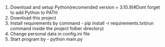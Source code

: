 1. Download and setup Python(recomended version = 3.10.9)#Dont forget to add Python to PATH
2. Download this project
3. Install requirements by command - pip install -r requirements.txt(run command inside the project folber directory)
4. Change personal data in config.ini file
5. Start program by - python main.py
